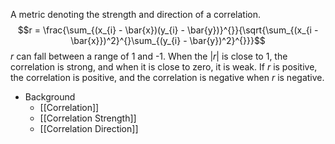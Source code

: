A metric denoting the strength and direction of a correlation.
$$r = \frac{\sum_{(x_{i} - \bar{x})(y_{i} - \bar{y})}^{}}{\sqrt{\sum_{(x_{i - \bar{x}})^2}^{}\sum_{(y_{i} - \bar{y})^2}^{}}}$$
*r* can fall between a range of 1 and -1. When the |*r*| is close to 1, the correlation is strong, and when it is close to zero, it is weak. If *r* is positive, the correlation is positive, and the correlation is negative when *r* is negative.

* Background
	* [[Correlation]]
	* [[Correlation Strength]]
	* [[Correlation Direction]]